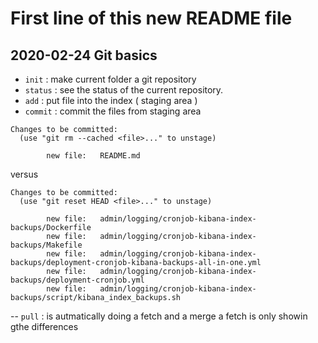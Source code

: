# First line of this new README file
## 2020-02-24 Git basics

- `init`    : make current folder a git repository
- `status`  : see the status of the current repository.
- `add`     : put file into the index ( staging area )
- `commit`  : commit the files from staging area

```
Changes to be committed:
  (use "git rm --cached <file>..." to unstage)

        new file:   README.md
```

versus

```
Changes to be committed:
  (use "git reset HEAD <file>..." to unstage)

        new file:   admin/logging/cronjob-kibana-index-backups/Dockerfile
        new file:   admin/logging/cronjob-kibana-index-backups/Makefile
        new file:   admin/logging/cronjob-kibana-index-backups/deployment-cronjob-kibana-backups-all-in-one.yml
        new file:   admin/logging/cronjob-kibana-index-backups/deployment-cronjob.yml
        new file:   admin/logging/cronjob-kibana-index-backups/script/kibana_index_backups.sh
```

-- `pull` : is autmatically doing a fetch and a merge
            a fetch is only showin gthe differences
